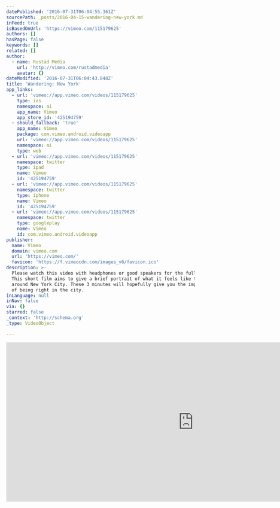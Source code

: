 ```yaml
---
datePublished: '2016-07-31T06:04:55.361Z'
sourcePath: _posts/2016-04-15-wandering-new-york.md
inFeed: true
isBasedOnUrl: 'https://vimeo.com/115179625'
authors: []
hasPage: false
keywords: []
related: []
author:
  - name: Rustad Media
    url: 'http://vimeo.com/rustadmedia'
    avatar: {}
dateModified: '2016-07-31T06:04:43.848Z'
title: 'Wandering: New York'
app_links:
  - url: 'vimeo://app.vimeo.com/videos/115179625'
    type: ios
    namespace: ai
    app_name: Vimeo
    app_store_id: '425194759'
  - should_fallback: 'true'
    app_name: Vimeo
    package: com.vimeo.android.videoapp
    url: 'vimeo://app.vimeo.com/videos/115179625'
    namespace: ai
    type: web
  - url: 'vimeo://app.vimeo.com/videos/115179625'
    namespace: twitter
    type: ipad
    name: Vimeo
    id: '425194759'
  - url: 'vimeo://app.vimeo.com/videos/115179625'
    namespace: twitter
    type: iphone
    name: Vimeo
    id: '425194759'
  - url: 'vimeo://app.vimeo.com/videos/115179625'
    namespace: twitter
    type: googleplay
    name: Vimeo
    id: com.vimeo.android.videoapp
publisher:
  name: Vimeo
  domain: vimeo.com
  url: 'https://vimeo.com/'
  favicon: 'https://f.vimeocdn.com/images_v6/favicon.ico'
description: >-
  Please watch this video with headphones or good speakers for the full effect!
  This short film aims to give a brief portrait of what it feels like to wander
  around New York City. These 3 minutes will hopefully give you the impression
  of being right in the city.
inLanguage: null
inNav: false
via: {}
starred: false
_context: 'http://schema.org'
_type: VideoObject

---
```

<iframe src="https://cdn.embedly.com/widgets/media.html?src=https%3A%2F%2Fplayer.vimeo.com%2Fvideo%2F115179625&amp;url=https%3A%2F%2Fvimeo.com%2F115179625&amp;image=http%3A%2F%2Fi.vimeocdn.com%2Fvideo%2F501125432_1280.jpg&amp;key=b7d04c9b404c499eba89ee7072e1c4f7&amp;type=text%2Fhtml&amp;schema=vimeo" width="1000" height="426" scrolling="no" frameborder="0" allowfullscreen="allowfullscreen" style=""></iframe>